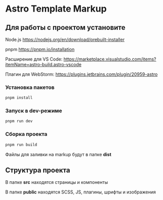 # Astro Template Markup

## Для работы с проектом установите

Node.js https://nodejs.org/en/download/prebuilt-installer

pnpm https://pnpm.io/installation

Расширение для VS Code: https://marketplace.visualstudio.com/items?itemName=astro-build.astro-vscode

Плагин для WebStorm: https://plugins.jetbrains.com/plugin/20959-astro

### Установка пакетов
```bash
pnpm install
```

### Запуск в dev-режиме
```bash
pnpm run dev
```
### Сборка проекта
```bash
pnpm run build
```

Файлы для заливки на markup будут в папке **dist**

## Структура проекта

В папке **srс** находятся страницы и компоненты

В папке **public** находятся SCSS, JS, плагины, шрифты и изображения



